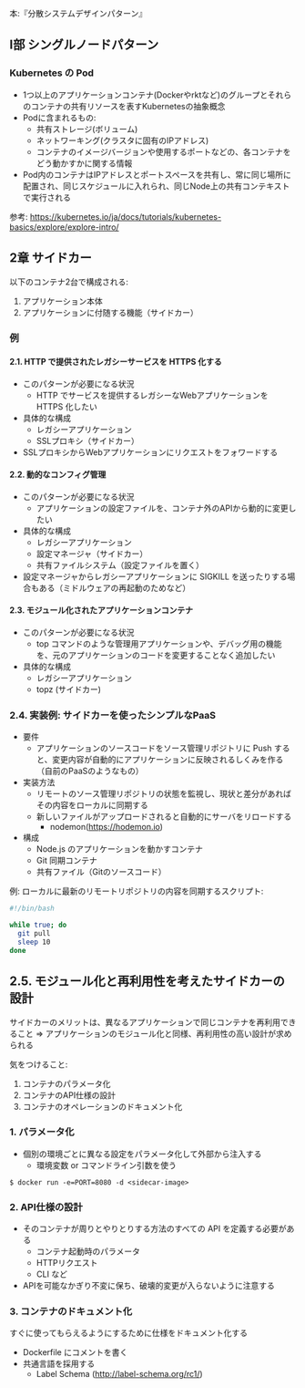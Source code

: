 本:『分散システムデザインパターン』

## I部 シングルノードパターン

### Kubernetes の Pod 

* 1つ以上のアプリケーションコンテナ(Dockerやrktなど)のグループとそれらのコンテナの共有リソースを表すKubernetesの抽象概念
* Podに含まれるもの:
  * 共有ストレージ(ボリューム)
  * ネットワーキング(クラスタに固有のIPアドレス)
  * コンテナのイメージバージョンや使用するポートなどの、各コンテナをどう動かすかに関する情報
* Pod内のコンテナはIPアドレスとポートスペースを共有し、常に同じ場所に配置され、同じスケジュールに入れられ、同じNode上の共有コンテキストで実行される

参考:
https://kubernetes.io/ja/docs/tutorials/kubernetes-basics/explore/explore-intro/

## 2章 サイドカー

以下のコンテナ2台で構成される:

1. アプリケーション本体
2. アプリケーションに付随する機能（サイドカー）

### 例

#### 2.1. HTTP で提供されたレガシーサービスを HTTPS 化する

* このパターンが必要になる状況
  * HTTP でサービスを提供するレガシーなWebアプリケーションを HTTPS 化したい
* 具体的な構成
  * レガシーアプリケーション
  * SSLプロキシ（サイドカー）
* SSLプロキシからWebアプリケーションにリクエストをフォワードする

#### 2.2. 動的なコンフィグ管理

* このパターンが必要になる状況
  * アプリケーションの設定ファイルを、コンテナ外のAPIから動的に変更したい
* 具体的な構成
  * レガシーアプリケーション
  * 設定マネージャ（サイドカー）
  * 共有ファイルシステム（設定ファイルを置く）
* 設定マネージャからレガシーアプリケーションに SIGKILL を送ったりする場合もある（ミドルウェアの再起動のためなど）

#### 2.3. モジュール化されたアプリケーションコンテナ

* このパターンが必要になる状況
  * top コマンドのような管理用アプリケーションや、デバッグ用の機能を、元のアプリケーションのコードを変更することなく追加したい
* 具体的な構成
  * レガシーアプリケーション
  * topz (サイドカー)

### 2.4. 実装例: サイドカーを使ったシンプルなPaaS

* 要件
  * アプリケーションのソースコードをソース管理リポジトリに Push すると、変更内容が自動的にアプリケーションに反映されるしくみを作る（自前のPaaSのようなもの）
* 実装方法
  * リモートのソース管理リポジトリの状態を監視し、現状と差分があればその内容をローカルに同期する
  * 新しいファイルがアップロードされると自動的にサーバをリロードする
    * nodemon(https://hodemon.io)
* 構成
  * Node.js のアプリケーションを動かすコンテナ
  * Git 同期コンテナ
  * 共有ファイル（Gitのソースコード）

例: ローカルに最新のリモートリポジトリの内容を同期するスクリプト:

```bash
#!/bin/bash

while true; do
  git pull
  sleep 10
done
```

## 2.5. モジュール化と再利用性を考えたサイドカーの設計

サイドカーのメリットは、異なるアプリケーションで同じコンテナを再利用できること
=> アプリケーションのモジュール化と同様、再利用性の高い設計が求められる

気をつけること:

1. コンテナのパラメータ化
2. コンテナのAPI仕様の設計
3. コンテナのオペレーションのドキュメント化

### 1. パラメータ化

* 個別の環境ごとに異なる設定をパラメータ化して外部から注入する
    * 環境変数 or コマンドライン引数を使う

```console
$ docker run -e=PORT=8080 -d <sidecar-image>
```

### 2. API仕様の設計

* そのコンテナが周りとやりとりする方法のすべての API を定義する必要がある
  * コンテナ起動時のパラメータ
  * HTTPリクエスト
  * CLI など
* APIを可能なかぎり不変に保ち、破壊的変更が入らないように注意する

### 3. コンテナのドキュメント化

すぐに使ってもらえるようにするために仕様をドキュメント化する
* Dockerfile にコメントを書く
* 共通言語を採用する
  * Label Schema (http://label-schema.org/rc1/)
